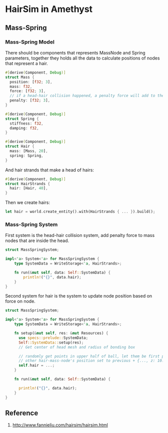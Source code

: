 # HairSim in Amethyst

## Mass-Spring

### Mass-Spring Model

There should be components that represents MassNode and Spring parameters, together they holds all the data to calculate positions of nodes that represent a hair.

```rust
#[derive(Component, Debug)]
struct Mass {
  position: [f32; 3],
  mass: f32,
  force: [f32; 3],
  // if a head-hair collision happened, a penalty force will add to the node
  penalty: [f32; 3],
}

#[derive(Component, Debug)]
struct Spring {
  stiffness: f32,
  damping: f32,
}

#[derive(Component, Debug)]
struct Hair {
  mass: [Mass, 20],
  spring: Spring,
}
```

And hair strands that make a head of hairs:

```rust
#[derive(Component, Debug)]
struct HairStrands {
  hair: [Hair, 40],
}
```

Then we create hairs:

```rust
let hair = world.create_entity().with(HairStrands { ... }).build();
```

### Mass-Spring System

First system is the head-hair collision system, add penalty force to mass nodes that are inside the head.

```rust
struct MassSpringSystem;

impl<'a> System<'a> for MassSpringSystem {
    type SystemData = WriteStorage<'a, HairStrands>;

    fn run(&mut self, data: Self::SystemData) {
        println!("{}", data.hair);
    }
}
```

Second system for hair is the system to update node position based on force on node.

```rust
struct MassSpringSystem;

impl<'a> System<'a> for MassSpringSystem {
    type SystemData = WriteStorage<'a, HairStrands>;

    fn setup(&mut self, res: &mut Resources) {
      use specs::prelude::SystemData;
      Self::SystemData::setup(res);
      // Get center of head mesh and radius of bonding box

      // randomly get points in upper half of ball, let them be first position of hair-mass-node
      // other hair-mass-node's position set to previous + {..., z: 10. }
      self.hair = ...;
    }

    fn run(&mut self, data: Self::SystemData) {

      println!("{}", data.hair);
    }
}
```

## Reference

1. http://www.fannieliu.com/hairsim/hairsim.html
